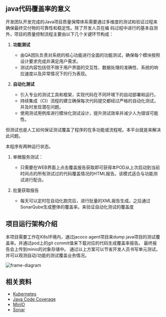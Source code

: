 ## java代码覆盖率的意义

开发团队开发完成的Java项目质量保障体系需要通过多维度的测试和验证过程来确保最终交付物的可靠性和稳定性。除了开发人员在编
码过程中进行的基本自测外，项目的质量控制流程主要由以下几个关键环节构成：

1. **功能测试**
    - 由QA团队负责对系统的核心功能进行全面的功能测试，确保每个模块按照设计要求完成并满足用户需求。
    - 测试内容包括但不限于用户界面的交互性、数据处理的准确性、系统的响应速度以及异常情况下的行为表现。

2. **自动化测试**
    - 引入专业的测试工具和框架，实现代码在不同环境下的自动部署和运行。
    - 持续集成（CI）流程的建立确保每次代码提交都经过严格的自动化测试，并及时发现潜在问题。
    - 使用测试用例库进行模块化测试设计，提升测试效率并减少人为错误可能性。

但测试也是人工如何保证测试覆盖了程序的在多功能或流程呢。本平台就是来解决此问题。

本程序有两种运行状态。

1. 单微服务测试：
    - 只需要在WEB界面上点击覆盖报告获取即可获得本POD从上次启动到当前时间点的所有测试过的代码覆盖情况的HTML报告。该模式适合与功能测试进行配合。

2. 批量获取报告
    - 每天可以定时在自动化跑完后，进行批量的XML报告生成。之后通过SonarQube生成整体的覆盖率。来验证自动化测试的覆盖度

## 项目运行架构介绍

本项目需要工作在K8s环境内，通过jacoco agent项目来dump java项目的测试覆盖率。并通过pod上的git commit值来下载对应的代码生成覆盖率报告。
最终报告会上传到minio的对象存储中。
通过以上方案可以节省开发人员书写单元测试，并可以观测自动/功能的测试覆盖业务情况。

![frame-diagram](./images/frame-diagram.svg)



## 相关资料

* [Kubernetes](https://kubernetes.io/)
* [Java Code Coverage](https://www.jacoco.org/)
* [MinIO](https://min.io/)
* [Sonar](https://www.sonarsource.com/)